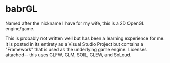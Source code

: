 # babrGL
Named after the nickname I have for my wife, this is a 2D OpenGL engine/game.

This is probably not written well but has been a learning experience for me.
It is posted in its entirety as a Visual Studio Project but contains a "Framework" that is used as the underlying game engine.
Licenses attached-- this uses GLFW, GLM, SOIL, GLEW, and SoLoud.

